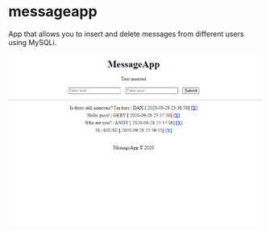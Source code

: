 # messageapp
App that allows you to insert and delete messages from different users using MySQLi.

![screenshot](messageapp_screenshot.PNG)
